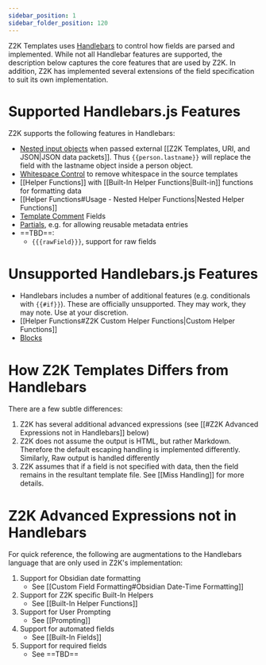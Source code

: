 ```yaml
---
sidebar_position: 1
sidebar_folder_position: 120
---
```


Z2K Templates uses [Handlebars](https://handlebarsjs.com/guide/)  to control how fields are parsed and implemented. While not all Handlebar features are supported, the description below captures the core features that are used by Z2K. In addition, Z2K has implemented several extensions of the field specification to suit its own implementation.

# Supported Handlebars.js Features
Z2K supports the following features in Handlebars:
- [Nested input objects](https://handlebarsjs.com/guide/#nested-input-objects) when passed external [[Z2K Templates, URI, and JSON|JSON data packets]]. Thus `{{person.lastname}}` will replace the field with the lastname object inside a person object. 
- [Whitespace Control](https://handlebarsjs.com/guide/expressions.html#whitespace-control) to remove whitespace in the source templates
- [[Helper Functions]] with [[Built-In Helper Functions|Built-in]] functions for formatting data
- [[Helper Functions#Usage - Nested Helper Functions|Nested Helper Functions]]
- [Template Comment](https://handlebarsjs.com/guide/#template-comments) Fields
- [Partials](https://handlebarsjs.com/guide/partials.html#partials), e.g. for allowing reusable metadata entries
- ==TBD==:
	- `{{{rawField}}}`, support for raw fields

# Unsupported Handlebars.js Features
- Handlebars includes a number of additional features (e.g. conditionals with `{{#if}}`). These are officially unsupported. They may work, they may note. Use at your discretion. 
- [[Helper Functions#Z2K Custom Helper Functions|Custom Helper Functions]]
- [Blocks](https://handlebarsjs.com/guide/block-helpers.html#basic-blocks)

# How Z2K Templates Differs from Handlebars
There are a few subtle differences:
1. Z2K has several additional advanced expressions (see [[#Z2K Advanced Expressions not in Handlebars]] below)
2. Z2K does not assume the output is HTML, but rather Markdown. Therefore the default escaping handling is implemented differently. Similarly, Raw output is handled differently
3. Z2K assumes that if a field is not specified with data, then the field remains in the resultant template file. See [[Miss Handling]] for more details. 

# Z2K Advanced Expressions not in Handlebars
For quick reference, the following are augmentations to the Handlebars language that are only used in Z2K's implementation:
1. Support for Obsidian date formatting 
	- See [[Custom Field Formatting#Obsidian Date-Time Formatting]]
2. Support for Z2K specific Built-In Helpers
	- See [[Built-In Helper Functions]]
3. Support for User Prompting
	- See [[Prompting]]
4. Support for automated fields
	- See [[Built-In Fields]]
5. Support for required fields
	- See ==TBD==

